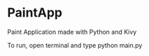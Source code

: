 # PaintApp
Paint Application made with Python and Kivy

To run, open terminal and type python main.py
